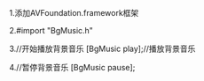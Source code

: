 

1.添加AVFoundation.framework框架

2.#import "BgMusic.h"

3.//开始播放背景音乐
[BgMusic play];//播放背景音乐

4.//暂停背景音乐
[BgMusic pause];



